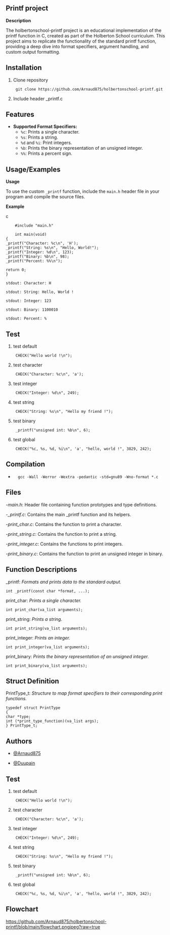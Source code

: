 ## Printf project

**Description**

The holbertonschool-printf project is an educational implementation of the printf function in C, created as part of the Holberton School curriculum. This project aims to replicate the functionality of the standard printf function, providing a deep dive into format specifiers, argument handling, and custom output formatting.
## Installation

1. Clone repository

        git clone https://github.com/Arnaud875/holbertonschool-printf.git

2. Include header _printf.c

## Features

- **Supported Format Specifiers:**
  - `%c`: Prints a single character.
  - `%s`: Prints a string.
  - `%d` and `%i`: Print integers.
  - `%b`: Prints the binary representation of an unsigned integer.
  - `%%`: Prints a percent sign.

## Usage/Examples

**Usage**

To use the custom `_printf` function, include the `main.h` header file in your program and compile the source files.

**Example**

c

        #include "main.h"

        int main(void)
    {
    _printf("Character: %c\n", 'H');
    _printf("String: %s\n", "Hello, World!");
    _printf("Integer: %d\n", 123);
    _printf("Binary: %b\n", 98);
    _printf("Percent: %%\n");

    return 0;
    }

    stdout: Character: H

    stdout: String: Hello, World !

    stdout: Integer: 123

    stdout: Binary: 1100010

    stdout: Percent: %
## Test

1. test default

        CHECK("Hello world !\n");

2. test character

        CHECK("Character: %c\n", 'a');

3. test integer

        CHECK("Integer: %d\n", 249);

4. test string

        CHECK("String: %s\n", "Hello my friend !");

5. test binary 

        _printf("unsigned int: %b\n", 6);

6. test global 

        CHECK("%c, %s, %d, %i\n", 'a', "hello, world !", 3829, 242);
## Compilation
*       gcc -Wall -Werror -Wextra -pedantic -std=gnu89 -Wno-format *.c
##  Files

-*main.h*: Header file containing function prototypes and type definitions.

-*_printf.c*: Contains the main _printf function and its helpers.

-*print_char.c*: Contains the function to print a character.

-*print_string.c*: Contains the function to print a string.

-*print_integer.c*: Contains the functions to print integers.

-*print_binary.c*: Contains the function to print an unsigned integer in binary.


## Function Descriptions

 _printf: *Formats and prints data to the standard output.*

    int _printf(const char *format, ...);

print_char: *Prints a single character.*

    int print_char(va_list arguments);


print_string: *Prints a string.*

    int print_string(va_list arguments);

print_integer: *Prints an integer.*

    int print_integer(va_list arguments);

print_binary: *Prints the binary representation of an unsigned integer.*

    int print_binary(va_list arguments);





## Struct Definition

PrintType_t: *Structure to map format specifiers to their corresponding print functions.*

    typedef struct PrintType
    {
    char *type;
    int (*print_type_function)(va_list args);
    } PrintType_t;

## Authors

- [@Arnaud875](https://www.github.com/Arnaud875)

- [@Duupain](https://www.github.com/Duupain)

## Test

1. test default

        CHECK("Hello world !\n");

2. test character

        CHECK("Character: %c\n", 'a');

3. test integer

        CHECK("Integer: %d\n", 249);

4. test string

        CHECK("String: %s\n", "Hello my friend !");

5. test binary 

        _printf("unsigned int: %b\n", 6);

6. test global 

        CHECK("%c, %s, %d, %i\n", 'a', "hello, world !", 3829, 242);
## Flowchart

https://github.com/Arnaud875/holbertonschool-printf/blob/main/flowchart.pngjpeg?raw=true